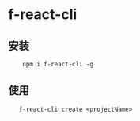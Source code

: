 # f-react-cli

## 安装

```
    npm i f-react-cli -g
```

## 使用
```
   f-react-cli create <projectName>
```
